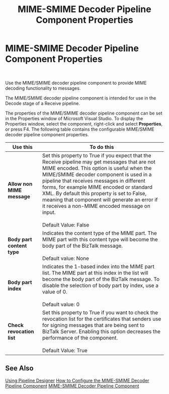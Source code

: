 ﻿---
title: MIME-SMIME Decoder Pipeline Component Properties
TOCTitle: MIME-SMIME Decoder Pipeline Component Properties
ms:assetid: b272610f-f6ad-4466-9931-b96595ed4cc1
ms:mtpsurl: https://msdn.microsoft.com/en-us/library/Aa578167(v=BTS.80)
ms:contentKeyID: 51530578
ms.date: 08/30/2017
mtps_version: v=BTS.80
f1_keywords:
- Microsoft.BizTalk.Component.MIME_SMIME_Decoder
---

# MIME-SMIME Decoder Pipeline Component Properties

 

Use the MIME/SMIME decoder pipeline component to provide MIME decoding functionality to messages.

The MIME/SMIME decoder pipeline component is intended for use in the Decode stage of a Receive pipeline.

The properties of the MIME/SMIME decoder pipeline component can be set in the Properties window of Microsoft Visual Studio. To display the Properties window, select the component, right-click and select **Properties**, or press F4. The following table contains the configurable MIME/SMIME decoder pipeline component properties.

<table>
<thead>
<tr class="header">
<th>Use this</th>
<th>To do this</th>
</tr>
</thead>
<tbody>
<tr class="odd">
<td><strong>Allow non MIME message</strong></td>
<td>Set this property to True if you expect that the Receive pipeline may get messages that are not MIME encoded. This option is useful when the MIME/SMIME decoder component is used in a pipeline that receives messages in different forms, for example MIME encoded or standard XML. By default this property is set to False, meaning that component will generate an error if it receives a non-MIME encoded message on input.<br />
<br />
Default Value: False</td>
</tr>
<tr class="even">
<td><strong>Body part content type</strong></td>
<td>Indicates the content type of the MIME part. The MIME part with this content type will become the body part of the BizTalk message.<br />
<br />
Default value: None</td>
</tr>
<tr class="odd">
<td><strong>Body part index</strong></td>
<td>Indicates the 1-based index into the MIME part list. The MIME part at this index in the list will become the body part of the BizTalk message. To disable the selection of body part by index, use a value of 0.<br />
<br />
Default value: 0</td>
</tr>
<tr class="even">
<td><strong>Check revocation list</strong></td>
<td>Set this property to True if you want to check the revocation list for the certificates that senders use for signing messages that are being sent to BizTalk Server. Enabling this option decreases the performance of the component.<br />
<br />
Default Value: True</td>
</tr>
</tbody>
</table>


## See Also

[Using Pipeline Designer](https://msdn.microsoft.com/library/aa578392\(v=bts.80\))  
[How to Configure the MIME-SMIME Decoder Pipeline Component](https://msdn.microsoft.com/library/aa578427\(v=bts.80\))  
[MIME-SMIME Decoder Pipeline Component](https://msdn.microsoft.com/library/aa562169\(v=bts.80\))

